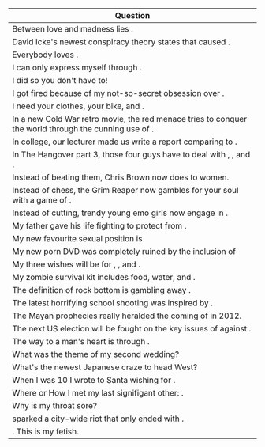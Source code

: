 Question |
--- |
Between love and madness lies <BLANK>. |
David Icke's newest conspiracy theory states that <BLANK> caused <BLANK>. |
Everybody loves <BLANK>. |
I can only express myself through <BLANK>. |
I did <BLANK> so you don't have to! |
I got fired because of my not-so-secret obsession over <BLANK>. |
I need your clothes, your bike, and <BLANK>. |
In a new Cold War retro movie, the red menace tries to conquer the world through the cunning use of <BLANK>. |
In college, our lecturer made us write a report comparing <BLANK> to <BLANK>. |
In The Hangover part 3, those four guys have to deal with <BLANK>, <BLANK>, and <BLANK>. |
Instead of beating them, Chris Brown now does <BLANK> to women. |
Instead of chess, the Grim Reaper now gambles for your soul with a game of <BLANK>. |
Instead of cutting, trendy young emo girls now engage in <BLANK>. |
My father gave his life fighting to protect <BLANK> from <BLANK>. |
My new favourite sexual position is <BLANK> |
My new porn DVD was completely ruined by the inclusion of <BLANK> |
My three wishes will be for <BLANK>, <BLANK>, and <BLANK>. |
My zombie survival kit includes food, water, and <BLANK>. |
The definition of rock bottom is gambling away <BLANK>. |
The latest horrifying school shooting was inspired by <BLANK>. |
The Mayan prophecies really heralded the coming of <BLANK> in 2012. |
The next US election will be fought on the key issues of <BLANK> against <BLANK>. |
The way to a man's heart is through <BLANK>. |
What was the theme of my second wedding? |
What's the newest Japanese craze to head West? |
When I was 10 I wrote to Santa wishing for <BLANK>. |
Where or How I met my last signifigant other: <BLANK>. |
Why is my throat sore? |
<BLANK> sparked a city-wide riot that only ended with <BLANK>. |
<BLANK>. This is my fetish. |
